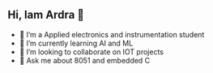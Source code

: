 ## Hi, Iam Ardra 👋


- 🔭 I’m a Applied electronics and instrumentation student 
- 🌱 I’m currently learning AI and ML
- 👯 I’m looking to collaborate on IOT projects
- 💬 Ask me about 8051 and embedded C
  

